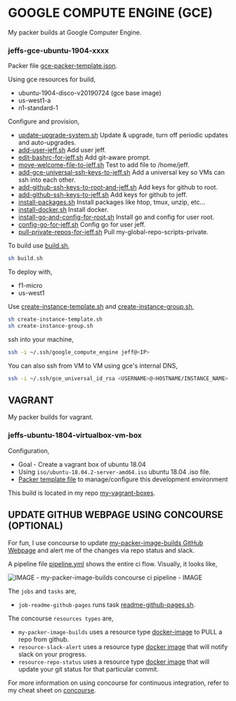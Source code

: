 
# GOOGLE COMPUTE ENGINE (GCE)

My packer builds at Google Computer Engine.

### jeffs-gce-ubuntu-1904-xxxx

Packer file [gce-packer-template.json](https://github.com/JeffDeCola/my-packer-image-builds/blob/master/gce/jeffs-gce-ubuntu-1904/gce-packer-template.json).

Using gce resources for build,

* ubuntu-1904-disco-v20190724 (gce base image)
* us-west1-a
* n1-standard-1

Configure and provision,

* [update-upgrade-system.sh](https://github.com/JeffDeCola/my-packer-image-builds/blob/master/gce/jeffs-gce-ubuntu-1904/install-scripts/update-upgrade-system.sh)
  Update & upgrade, turn off periodic updates and auto-upgrades.
* [add-user-jeff.sh](https://github.com/JeffDeCola/my-packer-image-builds/blob/master/gce/jeffs-gce-ubuntu-1904/install-scripts/add-user-jeff.sh)
  Add user jeff.
* [edit-bashrc-for-jeff.sh](https://github.com/JeffDeCola/my-packer-image-builds/blob/master/gce/jeffs-gce-ubuntu-1904/install-scripts/edit-bashrc-for-jeff.sh)
  Add git-aware prompt.
* [move-welcome-file-to-jeff.sh](https://github.com/JeffDeCola/my-packer-image-builds/blob/master/gce/jeffs-gce-ubuntu-1904/install-scripts/move-welcome-file-to-jeff.sh)
  Test to add file to /home/jeff.
* [add-gce-universal-ssh-keys-to-jeff.sh](https://github.com/JeffDeCola/my-packer-image-builds/blob/master/gce/jeffs-gce-ubuntu-1904/install-scripts/add-gce-universal-ssh-keys-to-jeff.sh)
  Add a universal key so VMs can ssh into each other.
* [add-github-ssh-keys-to-root-and-jeff.sh](https://github.com/JeffDeCola/my-packer-image-builds/blob/master/gce/jeffs-gce-ubuntu-1904/install-scripts/add-github-ssh-keys-to-root.sh)
  Add keys for github to root.
* [add-github-ssh-keys-to-jeff.sh](https://github.com/JeffDeCola/my-packer-image-builds/blob/master/gce/jeffs-gce-ubuntu-1904/install-scripts/add-github-ssh-keys-to-jeff.sh)
  Add keys for github to jeff.
* [install-packages.sh](https://github.com/JeffDeCola/my-packer-image-builds/blob/master/gce/jeffs-gce-ubuntu-1904/install-scripts/install-packages.sh)
  Install packages like htop, tmux, unzip, etc...
* [install-docker.sh](https://github.com/JeffDeCola/my-packer-image-builds/blob/master/gce/jeffs-gce-ubuntu-1904/install-scripts/install-docker.sh)
  Install docker.
* [install-go-and-config-for-root.sh](https://github.com/JeffDeCola/my-packer-image-builds/blob/master/gce/jeffs-gce-ubuntu-1904/install-scripts/install-go-and-config-for-root.sh)
  Install go and config for user root.
* [config-go-for-jeff.sh](https://github.com/JeffDeCola/my-packer-image-builds/blob/master/gce/jeffs-gce-ubuntu-1904/install-scripts/config-go-for-jeff.sh)
  Config go for user jeff.
* [pull-private-repos-for-jeff.sh](https://github.com/JeffDeCola/my-packer-image-builds/blob/master/gce/jeffs-gce-ubuntu-1904/install-scripts/pull-private-repos-for-jeff.sh)
  Pull my-global-repo-scripts-private.

To build use
[build.sh](https://github.com/JeffDeCola/my-packer-image-builds/blob/master/gce/jeffs-gce-ubuntu-1904/build-image.sh),

```bash
sh build.sh
```

To deploy with,

* f1-micro
* us-west1

Use
[create-instance-template.sh](https://github.com/JeffDeCola/my-packer-image-builds/blob/master/gce/jeffs-gce-ubuntu-1904/build-image.sh)
and
[create-instance-group.sh](https://github.com/JeffDeCola/my-packer-image-builds/blob/master/gce/jeffs-gce-ubuntu-1904/create-instance-group.sh),

```bash
sh create-instance-template.sh
sh create-instance-group.sh
```

ssh into your machine,

```bash
ssh -i ~/.ssh/google_compute_engine jeff@<IP>
```

You can also ssh from VM to VM using gce's internal DNS,

```bash
ssh -i ~/.ssh/gce_universal_id_rsa <USERNAME>@<HOSTNAME/INSTANCE_NAME>.us-west1-a.c.<PROJECT>.internal
```

## VAGRANT

My packer builds for vagrant.

### jeffs-ubuntu-1804-virtualbox-vm-box

Configuration,

* Goal - Create a vagrant box of ubuntu 18.04
* Using
  `iso/ubuntu-18.04.2-server-amd64.iso`
  ubuntu 18.04 .iso file.
* [Packer template file](https://github.com/JeffDeCola/my-vagrant-boxes/blob/master/jeffs-ubuntu-1804-virtualbox-vm-box/vagrant-packer-template.json)
  to manage/configure this development environment

This build is located in my repo
[my-vagrant-boxes](https://github.com/JeffDeCola/my-vagrant-boxes#jeffs-ubuntu-1804-virtualbox-vm-box).

## UPDATE GITHUB WEBPAGE USING CONCOURSE (OPTIONAL)

For fun, I use concourse to update
[my-packer-image-builds GitHub Webpage](https://jeffdecola.github.io/my-packer-image-builds/)
and alert me of the changes via repo status and slack.

A pipeline file [pipeline.yml](https://github.com/JeffDeCola/my-packer-image-builds/tree/master/ci/pipeline.yml)
shows the entire ci flow. Visually, it looks like,

![IMAGE - my-packer-image-builds concourse ci pipeline - IMAGE](pics/my-packer-image-builds-pipeline.jpg)

The `jobs` and `tasks` are,

* `job-readme-github-pages` runs task
  [readme-github-pages.sh](https://github.com/JeffDeCola/my-packer-image-builds/tree/master/ci/scripts/readme-github-pages.sh).

The concourse `resources types` are,

* `my-packer-image-builds` uses a resource type
  [docker-image](https://hub.docker.com/r/concourse/git-resource/)
  to PULL a repo from github.
* `resource-slack-alert` uses a resource type
  [docker image](https://hub.docker.com/r/cfcommunity/slack-notification-resource)
  that will notify slack on your progress.
* `resource-repo-status` uses a resource type
  [docker image](https://hub.docker.com/r/dpb587/github-status-resource)
  that will update your git status for that particular commit.

For more information on using concourse for continuous integration,
refer to my cheat sheet on [concourse](https://github.com/JeffDeCola/my-cheat-sheets/tree/master/software/operations-tools/continuous-integration-continuous-deployment/concourse-cheat-sheet).
